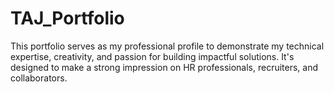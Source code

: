 # TAJ_Portfolio
This portfolio serves as my professional profile to demonstrate my technical expertise, creativity, and passion for building impactful solutions. It's designed to make a strong impression on HR professionals, recruiters, and collaborators.
